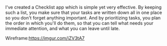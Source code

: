
I've created a Checklist app which is simple yet very effective.
By keeping such a list, you make sure that your tasks are written down all in one place so you don't forget anything important. And by prioritizing tasks, you plan the order in which you'll do them, so that you can tell what needs your immediate attention, and what you can leave until late.


Wireframe:https://imgur.com/iZV3tA7
